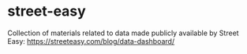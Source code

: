 # street-easy
Collection of materials related to data made publicly available by Street Easy: https://streeteasy.com/blog/data-dashboard/
